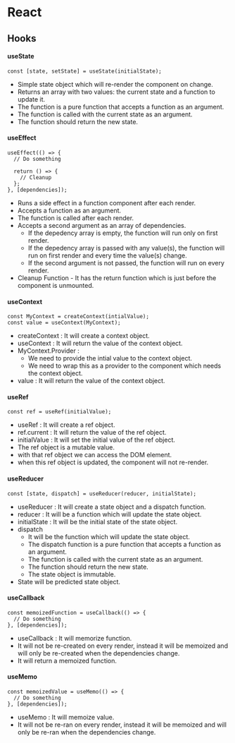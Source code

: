 # React

## Hooks

#### useState

```tsx
const [state, setState] = useState(initialState);
```

- Simple state object which will re-render the component on change.
- Returns an array with two values: the current state and a function to update it.
- The function is a pure function that accepts a function as an argument.
- The function is called with the current state as an argument.
- The function should return the new state.

#### useEffect

```tsx
useEffect(() => {
  // Do something

  return () => {
    // Cleanup
  };
}, [dependencies]);
```

- Runs a side effect in a function component after each render.
- Accepts a function as an argument.
- The function is called after each render.
- Accepts a second argument as an array of dependencies.
  - If the depedency array is empty, the function will run only on first render.
  - If the depedency array is passed with any value(s), the function will run on first render and every time the value(s) change.
  - If the second argument is not passed, the function will run on every render.
- Cleanup Function - It has the return function which is just before the component is unmounted.

#### useContext

```tsx
const MyContext = createContext(intialValue);
const value = useContext(MyContext);
```

- createContext : It will create a context object.
- useContext : It will return the value of the context object.
- MyContext.Provider :
  - We need to provide the intial value to the context object.
  - We need to wrap this as a provider to the component which needs the context object.
- value : It will return the value of the context object.

#### useRef

```tsx
const ref = useRef(initialValue);
```

- useRef : It will create a ref object.
- ref.current : It will return the value of the ref object.
- initialValue : It will set the initial value of the ref object.
- The ref object is a mutable value.
- with that ref object we can access the DOM element.
- when this ref object is updated, the component will not re-render.

#### useReducer

```tsx
const [state, dispatch] = useReducer(reducer, initialState);
```

- useReducer : It will create a state object and a dispatch function.
- reducer : It will be a function which will update the state object.
- initialState : It will be the initial state of the state object.
- dispatch
  - It will be the function which will update the state object.
  - The dispatch function is a pure function that accepts a function as an argument.
  - The function is called with the current state as an argument.
  - The function should return the new state.
  - The state object is immutable.
- State will be predicted state object.

#### useCallback

```tsx
const memoizedFunction = useCallback(() => {
  // Do something
}, [dependencies]);
```

- useCallback : It will memorize function.
- It will not be re-created on every render, instead it will be memoized and will only be re-created when the dependencies change.
- It will return a memoized function.

#### useMemo

```tsx
const memoizedValue = useMemo(() => {
  // Do something
}, [dependencies]);
```

- useMemo : It will memoize value.
- It will not be re-ran on every render, instead it will be memoized and will only be re-ran when the dependencies change.
